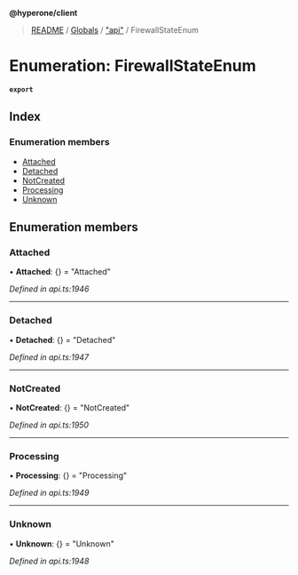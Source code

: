 **@hyperone/client**

> [README](../README.md) / [Globals](../globals.md) / ["api"](../modules/_api_.md) / FirewallStateEnum

# Enumeration: FirewallStateEnum

**`export`** 

## Index

### Enumeration members

* [Attached](_api_.firewallstateenum.md#attached)
* [Detached](_api_.firewallstateenum.md#detached)
* [NotCreated](_api_.firewallstateenum.md#notcreated)
* [Processing](_api_.firewallstateenum.md#processing)
* [Unknown](_api_.firewallstateenum.md#unknown)

## Enumeration members

### Attached

•  **Attached**: {} = "Attached"

*Defined in api.ts:1946*

___

### Detached

•  **Detached**: {} = "Detached"

*Defined in api.ts:1947*

___

### NotCreated

•  **NotCreated**: {} = "NotCreated"

*Defined in api.ts:1950*

___

### Processing

•  **Processing**: {} = "Processing"

*Defined in api.ts:1949*

___

### Unknown

•  **Unknown**: {} = "Unknown"

*Defined in api.ts:1948*
